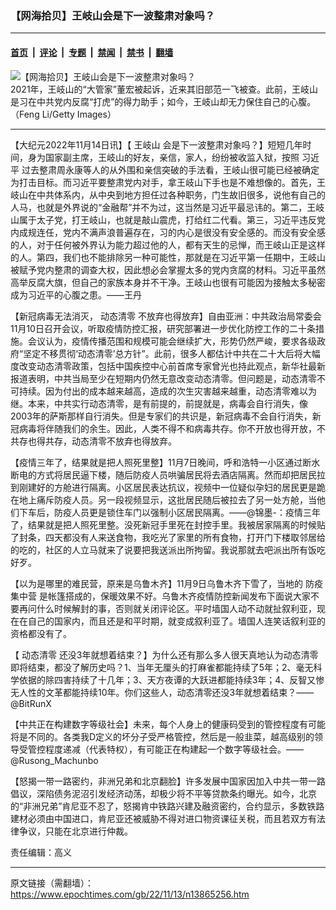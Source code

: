 ### 【网海拾贝】王岐山会是下一波整肃对象吗？

---

#### [首页](../../../..?n13865256) &nbsp;|&nbsp; [评论](../../../../../epoch-comment?n13865256) &nbsp;|&nbsp; [专题](../../../../../epoch-special?n13865256) &nbsp;|&nbsp; [禁闻](../../../../../epoch-news?n13865256) &nbsp;|&nbsp; [禁书](../../../../../books?n13865256) &nbsp;|&nbsp; [翻墙](https://github.com/gfw-breaker/nogfw/blob/master/README.md?n13865256)


<div><img alt="【网海拾贝】王岐山会是下一波整肃对象吗？" class="attachment-djy_600_400 size-djy_600_400 wp-post-image" src="https://i.epochtimes.com/assets/uploads/2021/06/id13019434-0e3e3c3f03dab81956c39896343cd7ce-600x400@1200x1200.jpg"/>
<div class="caption">
 2021年，王岐山的“大管家”董宏被起诉，近来其旧部范一飞被查。此前，王岐山是习在中共党内反腐“打虎”的得力助手；如今，王岐山却无力保住自己的心腹。（Feng Li/Getty Images）
</div></div><hr/><div class="post_content" id="artbody" itemprop="articleBody">
 <!-- article content begin -->
 <p>
  【大纪元2022年11月14日讯】【
  <ok href="https://www.epochtimes.com/gb/tag/%E7%8E%8B%E5%B2%90%E5%B1%B1.html">
   王岐山
  </ok>
  会是下一波整肃对象吗？】短短几年时间，身为国家副主席，王岐山的好友，亲信，家人，纷纷被收监入狱，按照
  <ok href="https://www.epochtimes.com/gb/tag/%E4%B9%A0%E8%BF%91%E5%B9%B3.html">
   习近平
  </ok>
  过去整肃周永康等人的从外围和亲信突破的手法看，王岐山很可能已经被确定为打击目标。而习近平要整肃党内对手，拿王岐山下手也是不难想像的。首先，王岐山在中共体系内，从中央到地方担任过各种职务，门生故旧很多，说他有自己的人马，也就是外界说的“金融帮”并不为过，这当然是习近平最忌讳的。第二，王岐山属于太子党，打王岐山，也就是敲山震虎，打给红二代看。第三，习近平违反党内成规连任，党内不满声浪普遍存在，习的内心是很没有安全感的。而没有安全感的人，对于任何被外界认为能力超过他的人，都有天生的忌惮，而王岐山正是这样的人。第四，我们也不能排除另一种可能性，那就是在习近平第一任期中，王岐山被赋予党内整肃的调查大权，因此想必会掌握太多的党内贪腐的材料。习近平虽然高举反腐大旗，但自己的家族本身并不干净。王岐山也很有可能因为接触太多秘密成为习近平的心腹之患。——王丹
 </p>
 <p>
  【新冠病毒无法消灭，
  <ok href="https://www.epochtimes.com/gb/tag/%E5%8A%A8%E6%80%81%E6%B8%85%E9%9B%B6.html">
   动态清零
  </ok>
  不放弃也得放弃】自由亚洲：中共政治局常委会11月10日召开会议，听取疫情防控汇报，研究部署进一步优化防控工作的二十条措施。会议认为，疫情传播范围和规模可能会继续扩大，形势仍然严峻，要求各级政府“坚定不移贯彻‘动态清零’总方针”。此前，很多人都估计中共在二十大后将大幅度改变动态清零政策，包括中国疾控中心前首席专家曾光也持此观点，新华社最新报道表明，中共当局至少在短期内仍然无意改变动态清零。但问题是，动态清零不可持续。因为付出的成本越来越高，造成的次生灾害越来越重，动态清零难以为继。本来，中共实行动态清零，是有前提的，前提就是，病毒会自行消失，像2003年的萨斯那样自行消失。但是专家们的共识是，新冠病毒不会自行消失，新冠病毒将伴随我们的余生。因此，人类不得不和病毒共存。你不开放也得开放，不共存也得共存，动态清零不放弃也得放弃。
 </p>
 <p>
  【疫情三年了，结果就是把人照死里整】11月7日晚间，呼和浩特一小区通过断水断电的方式将居民逼下楼，随后防疫人员哄骗居民将去酒店隔离。然而却把居民拉到刚建好的方舱进行隔离。小区居民表达抗议，视频中一位疑似孕妇的居民更是跪在地上痛斥防疫人员。另一段视频显示，这批居民随后被拉去了另一处方舱，当他们下车后，防疫人员更是锁住车门以强制小区居民隔离。——@锦墨-：疫情三年了，结果就是把人照死里整。没死新冠手里死在封控手里。我被居家隔离的时候贴了封条，四天都没有人来送食物，我吃光了家里的所有食物，打开门下楼取邻居给的吃的，社区的人立马就来了说要把我送派出所拘留。我说那就去吧派出所有饭吃好歹。
 </p>
 <p>
  【以为是哪里的难民营，原来是乌鲁木齐】11月9日乌鲁木齐下雪了，当地的
  <ok href="https://www.epochtimes.com/gb/tag/%E9%98%B2%E7%96%AB%E9%9B%86%E4%B8%AD%E8%90%A5.html">
   防疫集中营
  </ok>
  是帐篷搭成的，保暖效果不好。乌鲁木齐疫情防控新闻发布下面说大家不要再问什么时候解封的事，否则就关闭评论区。平时墙国人动不动就扯叙利亚，现在在自己的国家内，而且还是和平时期，就变成叙利亚了。墙国人连笑话叙利亚的资格都没有了。
 </p>
 <p>
  【
  <ok href="https://www.epochtimes.com/gb/tag/%E5%8A%A8%E6%80%81%E6%B8%85%E9%9B%B6.html">
   动态清零
  </ok>
  还没3年就想着结束？】为什么还有那么多人很天真地认为动态清零即将结束，都没了解历史吗？1、当年无厘头的打麻雀都能持续了5年；2、毫无科学依据的除四害持续了十几年；3、天方夜谭的大跃进都能持续3年；4、反智又惨无人性的文革都能持续10年。你们这些人，动态清零还没3年就想着结束？——@BitRunX
 </p>
 <p>
  【中共正在构建数字等级社会】未来，每个人身上的健康码受到的管控程度有可能将是不同的。各类我D定义的坏分子受严格管控，然后是一般韭菜，越高级别的领导受管控程度递减（代表特权），有可能正在构建起一个数字等级社会。——@Rusong_Machunbo
 </p>
 <p>
  【怒揭一带一路密约，非洲兄弟和北京翻脸】许多发展中国家因加入中共一带一路倡议，深陷债务泥沼引发经济动荡，却极少将不平等贷款条约曝光。如今，北京的“非洲兄弟”肯尼亚不忍了，怒揭肯中铁路兴建及融资密约，合约显示，多数铁路建材必须由中国进口，肯尼亚还被威胁不得对进口物资课征关税，而且若双方有法律争议，只能在北京进行仲裁。
 </p>
 <p>
  责任编辑：高义
 </p>
 <!-- article content end -->
 <div id="below_article_ad">
 </div>
</div>


---

原文链接（需翻墙）：https://www.epochtimes.com/gb/22/11/13/n13865256.htm